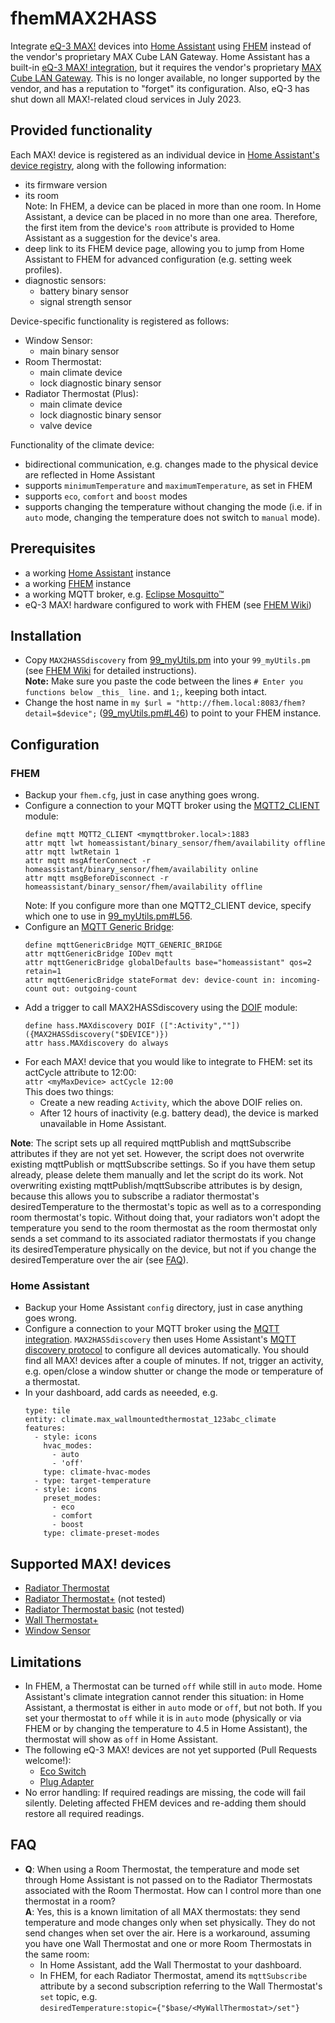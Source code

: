 # fhemMAX2HASS
Integrate [eQ-3 MAX!](https://www.eq-3.de/produkte/max.html) devices into [Home Assistant](https://www.home-assistant.io/) using [FHEM](https://fhem.de/) instead of the vendor's proprietary MAX Cube LAN Gateway.
Home Assistant has a built-in [eQ-3 MAX! integration](https://www.home-assistant.io/integrations/maxcube/), but it requires the vendor's proprietary [MAX Cube LAN Gateway](https://www.eq-3.de/produkte/max/detail/bc-lgw-o-tw.html). This is no longer available, no longer supported by the vendor, and has a reputation to "forget" its configuration. Also, eQ-3 has shut down all MAX!-related cloud services in July 2023.

## Provided functionality
Each MAX! device is registered as an individual device in [Home Assistant's device registry](https://developers.home-assistant.io/docs/device_registry_index/), along with the following information:
* its firmware version
* its room  
  Note: In FHEM, a device can be placed in more than one room. In Home Assistant, a device can be placed in no more than one area. Therefore, the first item from the device's `room` attribute is provided to Home Assistant as a suggestion for the device's area.
* deep link to its FHEM device page, allowing you to jump from Home Assistant to FHEM for advanced configuration (e.g. setting week profiles).
* diagnostic sensors:
  * battery binary sensor
  * signal strength sensor

Device-specific functionality is registered as follows:
* Window Sensor:
  * main binary sensor
* Room Thermostat:
  * main climate device
  * lock diagnostic binary sensor
* Radiator Thermostat (Plus):
  * main climate device
  * lock diagnostic binary sensor
  * valve device

Functionality of the climate device:
* bidirectional communication, e.g. changes made to the physical device are reflected in Home Assistant
* supports `minimumTemperature` and `maximumTemperature`, as set in FHEM
* supports `eco`, `comfort` and `boost` modes
* supports changing the temperature without changing the mode (i.e. if in `auto` mode, changing the temperature does not switch to `manual` mode).

## Prerequisites
* a working [Home Assistant](https://www.home-assistant.io/) instance
* a working [FHEM](https://fhem.de/) instance
* a working MQTT broker, e.g. [Eclipse Mosquitto™](https://mosquitto.org/)
* eQ-3 MAX! hardware configured to work with FHEM (see [FHEM Wiki](https://wiki.fhem.de/wiki/MAX))

## Installation
* Copy `MAX2HASSdiscovery` from [99_myUtils.pm](99_myUtils.pm) into your `99_myUtils.pm` (see [FHEM Wiki](https://wiki.fhem.de/wiki/99_myUtils_anlegen) for detailed instructions).  
  **Note:** Make sure you paste the code between the lines `# Enter you functions below _this_ line.` and `1;`, keeping both intact.
* Change the host name in `my $url = "http://fhem.local:8083/fhem?detail=$device";` ([99_myUtils.pm#L46](99_myUtils.pm#L46)) to point to your FHEM instance.

## Configuration

### FHEM
* Backup your `fhem.cfg`, just in case anything goes wrong.
* Configure a connection to your MQTT broker using the [MQTT2_CLIENT](https://fhem.de/commandref.html#MQTT2_CLIENT) module:  
  ```
  define mqtt MQTT2_CLIENT <mymqttbroker.local>:1883
  attr mqtt lwt homeassistant/binary_sensor/fhem/availability offline
  attr mqtt lwtRetain 1
  attr mqtt msgAfterConnect -r homeassistant/binary_sensor/fhem/availability online
  attr mqtt msgBeforeDisconnect -r homeassistant/binary_sensor/fhem/availability offline
  ```  
  Note: If you configure more than one MQTT2_CLIENT device, specify which one to use in [99_myUtils.pm#L56](99_myUtils.pm#L56).
* Configure an [MQTT Generic Bridge](https://commandref.fhem.de/commandref.html#MQTT_GENERIC_BRIDGE):  
  ```
  define mqttGenericBridge MQTT_GENERIC_BRIDGE
  attr mqttGenericBridge IODev mqtt
  attr mqttGenericBridge globalDefaults base="homeassistant" qos=2 retain=1
  attr mqttGenericBridge stateFormat dev: device-count in: incoming-count out: outgoing-count
  ```
* Add a trigger to call MAX2HASSdiscovery using the [DOIF](https://commandref.fhem.de/commandref.html#DOIF) module:  
  ```
  define hass.MAXdiscovery DOIF ([":Activity",""]) ({MAX2HASSdiscovery("$DEVICE")})
  attr hass.MAXdiscovery do always
  ```
* For each MAX! device that you would like to integrate to FHEM: set its actCycle attribute to 12:00:  
  `attr <myMaxDevice> actCycle 12:00`  
  This does two things:
  * Create a new reading `Activity`, which the above DOIF relies on.
  * After 12 hours of inactivity (e.g. battery dead), the device is marked unavailable in Home Assistant.

**Note**: The script sets up all required mqttPublish and mqttSubscribe attributes if they are not yet set. However, the script does not overwrite existing mqttPublish or mqttSubscribe settings. So if you have them setup already, please delete them manually and let the script do its work.
Not overwriting existing mqttPublish/mqttSubscribe attributes is by design, because this allows you to subscribe a radiator thermostat's desiredTemperature to the thermostat's topic as well as to a corresponding room thermostat's topic. Without doing that, your radiators won't adopt the temperature you send to the room thermostat as the room thermostat only sends a set command to its associated radiator thermostats if you change its desiredTemperature physically on the device, but not if you change the desiredTemperature over the air (see [FAQ](#faq)).

### Home Assistant
* Backup your Home Assistant `config` directory, just in case anything goes wrong.
* Configure a connection to your MQTT broker using the [MQTT integration](https://www.home-assistant.io/integrations/mqtt/).
  `MAX2HASSdiscovery` then uses Home Assistant's [MQTT discovery protocol](https://www.home-assistant.io/integrations/mqtt/#mqtt-discovery) to configure all devices automatically. You should find all MAX! devices after a couple of minutes. If not, trigger an activity, e.g. open/close a window shutter or change the mode or temperature of a thermostat.
* In your dashboard, add cards as neeeded, e.g.
  ```
  type: tile
  entity: climate.max_wallmountedthermostat_123abc_climate
  features:
    - style: icons
      hvac_modes:
        - auto
        - 'off'
      type: climate-hvac-modes
    - type: target-temperature
    - style: icons
      preset_modes:
        - eco
        - comfort
        - boost
      type: climate-preset-modes

## Supported MAX! devices
* [Radiator Thermostat](https://www.eq-3.de/Downloads/eq3/downloads_produktkatalog/max/bda_portal/BC-RT-TRX-CyG-3_UM_EN.pdf)
* [Radiator Thermostat+](https://www.eq-3.de/Downloads/eq3/downloads_produktkatalog/max/bda_portal/BC-RT-TRX-CyG-4_UM_EN.pdf) (not tested)
* [Radiator Thermostat basic](https://www.eq-3.de/Downloads/eq3/downloads_produktkatalog/max/bda_portal/BC-RT-TRX-CyN_UM_EN.pdf) (not tested)
* [Wall Thermostat+](https://www.eq-3.de/Downloads/eq3/downloads_produktkatalog/max/bda_portal/BC-TC-C-WM-4_UM_EN.pdf)
* [Window Sensor](https://www.eq-3.de/Downloads/eq3/downloads_produktkatalog/max/bda_portal/BC-SC-Rd-WM-2_UM_EN.pdf)

## Limitations
* In FHEM, a Thermostat can be turned `off` while still in `auto` mode. Home Assistant's climate integration cannot render this situation: in Home Assistant, a thermostat is either in `auto` mode or `off`, but not both. If you set your thermostat to `off` while it is in `auto` mode (physically or via FHEM or by changing the temperature to 4.5 in Home Assistant), the thermostat will show as `off` in Home Assistant.
* The following eQ-3 MAX! devices are not yet supported (Pull Requests welcome!):
  * [Eco Switch](https://www.eq-3.de/Downloads/eq3/downloads_produktkatalog/max/bda_portal/BC-PB-2-WM-2_UM_EN.pdf)
  * [Plug Adapter](https://www.eq-3.de/Downloads/eq3/downloads_produktkatalog/max/bda/BC-TS-Sw-Pl_UM_GE_eQ-3_130415.pdf)
* No error handling: If required readings are missing, the code will fail silently. Deleting affected FHEM devices and re-adding them should restore all required readings.

## FAQ
* **Q**: When using a Room Thermostat, the temperature and mode set through Home Assistant is not passed on to the Radiator Thermostats associated with the Room Thermostat. How can I control more than one thermostat in a room?  
  **A**: Yes, this is a known limitation of all MAX thermostats: they send temperature and mode changes only when set physically. They do not send changes when set over the air.
  Here is a workaround, assuming you have one Wall Thermostat and one or more Room Thermostats in the same room:
    * In Home Assistant, add the Wall Thermostat to your dashboard.
    * In FHEM, for each Radiator Thermostat, amend its `mqttSubscribe` attribute by a second subscription referring to the Wall Thermostat's `set` topic, e.g.  
      `desiredTemperature:stopic={"$base/<MyWallThermostat>/set"}`
